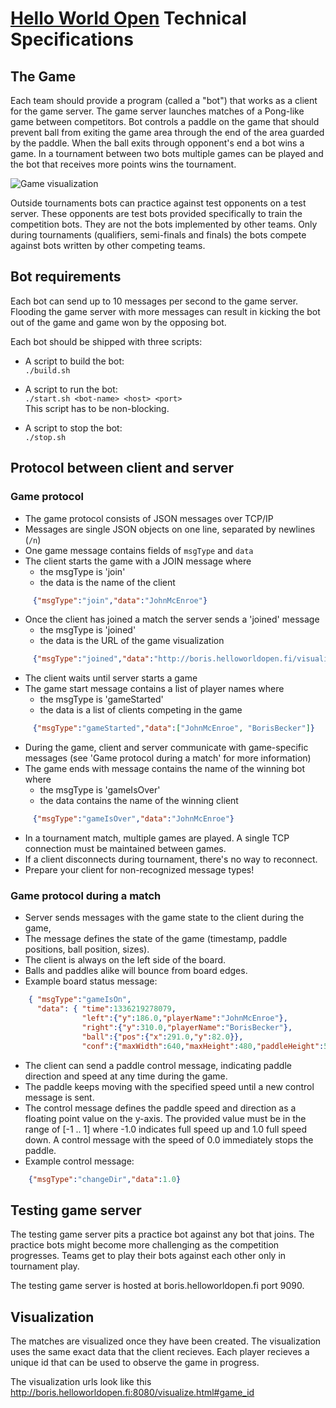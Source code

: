 # [Hello World Open](http://helloworldopen.fi) Technical Specifications

## The Game

Each team should provide a program (called a "bot") that works as a client for the game server. The game server launches matches of a Pong-like game between competitors. Bot controls a paddle on the game that should prevent ball from exiting the game area through the end of the area guarded by the paddle. When the ball exits through opponent's end a bot wins a game. In a tournament between two bots multiple games can be played and the bot that receives more points wins the tournament.

![Game visualization](hwo-techspec/raw/master/game-snapshot.png "Game visualization")

Outside tournaments bots can practice against test opponents on a test server. These opponents are test bots provided specifically to train the competition bots. They are not the bots implemented by other teams. Only during tournaments (qualifiers, semi-finals and finals) the bots compete against bots written by other competing teams.

## Bot requirements

Each bot can send up to 10 messages per second to the game server. Flooding the game server with more messages can result in kicking the bot out of the game and game won by the opposing bot.

Each bot should be shipped with three scripts:

- A script to build the bot:<br/>
`./build.sh`

- A script to run the bot:<br/>
`./start.sh <bot-name> <host> <port>`<br/>
This script has to be non-blocking.

- A script to stop the bot:<br/>
`./stop.sh`

## Protocol between client and server

### Game protocol

- The game protocol consists of JSON messages over TCP/IP
- Messages are single JSON objects on one line, separated by newlines (`/n`)
- One game message contains fields of `msgType` and `data`
- The client starts the game with a JOIN message where
  - the msgType is 'join'
  - the data is the name of the client

~~~ json
     {"msgType":"join","data":"JohnMcEnroe"}
~~~

- Once the client has joined a match the server sends a 'joined' message 
  - the msgType is 'joined'
  - the data is the URL of the game visualization

~~~ json
     {"msgType":"joined","data":"http://boris.helloworldopen.fi/visualize.html#game_id"}
~~~


- The client waits until server starts a game
- The game start message contains a list of player names where
  - the msgType is 'gameStarted'
  - the data is a list of clients competing in the game

~~~ json
     {"msgType":"gameStarted","data":["JohnMcEnroe", "BorisBecker"]}
~~~

- During the game, client and server communicate with game-specific messages (see 'Game protocol during a match' for more information)
- The game ends with message contains the name of the winning bot where
  - the msgType is 'gameIsOver'
  - the data contains the name of the winning client

~~~ json
     {"msgType":"gameIsOver","data":"JohnMcEnroe"}
~~~

- In a tournament match, multiple games are played. A single TCP connection must be maintained between games.
- If a client disconnects during tournament, there's no way to reconnect.
- Prepare your client for non-recognized message types!

### Game protocol during a match

- Server sends messages with the game state to the client during the game,
- The message defines the state of the game (timestamp, paddle positions, ball position, sizes).
- The client is always on the left side of the board.
- Balls and paddles alike will bounce from board edges.
- Example board status message:

~~~ json
    { "msgType":"gameIsOn",
      "data": { "time":1336219278079,
                "left":{"y":186.0,"playerName":"JohnMcEnroe"},
                "right":{"y":310.0,"playerName":"BorisBecker"},
                "ball":{"pos":{"x":291.0,"y":82.0}},
                "conf":{"maxWidth":640,"maxHeight":480,"paddleHeight":50,"paddleWidth":10,"ballRadius":5,"tickInterval":15}}}
~~~

- The client can send a paddle control message, indicating paddle direction and speed at any time during the game.
- The paddle keeps moving with the specified speed until a new control message is sent.
- The control message defines the paddle speed and direction as a floating point value on the y-axis. The provided value must be in the range of [-1 .. 1] where -1.0 indicates full speed up and 1.0 full speed down. A control message with the speed of 0.0 immediately stops the paddle.
- Example control message:

~~~ json
    {"msgType":"changeDir","data":1.0}
~~~

## Testing game server

The testing game server pits a practice bot against any bot that joins. The practice bots might become more challenging as the competition progresses. Teams get to play their bots against each other only in tournament play.

The testing game server is hosted at boris.helloworldopen.fi port 9090.

## Visualization

The matches are visualized once they have been created. The visualization uses the same exact data that the client recieves. Each player recieves a unique id that can be used to observe the game in progress.

The visualization urls look like this http://boris.helloworldopen.fi:8080/visualize.html#game_id
